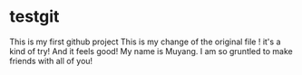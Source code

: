 # testgit
This is my first github project
This is my change of the original file ! it's a kind of try! And it feels good!
My name is Muyang. I am so gruntled to make friends with all of you!
